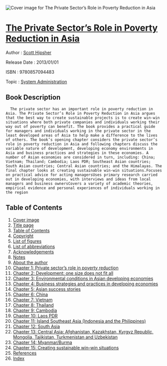 ![Cover image for The Private Sector’s Role in Poverty Reduction in Asia](https://imgdetail.ebookreading.net/cover/cover/system_admin/EB9780857094483.jpg)

[The Private Sector’s Role in Poverty Reduction in Asia](https://ebookreading.net/view/book/The+Private+Sector%E2%80%99s+Role+in+Poverty+Reduction+in+Asia-EB9780857094483_1.html "The Private Sector’s Role in Poverty Reduction in Asia")
====================================================================================================================

Author : [Scott Hipsher](https://ebookreading.net/search/author/Scott+Hipsher)

Release Date : 2013/01/01

ISBN : 9780857094483

Topic : [System Administration](https://ebookreading.net/search/category/system-administration)

Book Description
-----------------

      The private sector has an important role in poverty reduction in Asia. The Private Sector’s Role in Poverty Reduction in Asia argues that the best way to create sustainable projects is to create win-win situations where both private companies and individuals working their way out of poverty can benefit. The book provides a practical guide for managers and individuals working in the private sector in the least developed areas of Asia to help make a difference to the lives of others. The book’s opening chapter considers the private sector’s role in poverty reduction in Asia and following chapters discuss the variable nature of development, developing economy environments in Asia and business practices and strategies in these economies. A number of Asian economies are considered in turn, including: China; Vietnam; Thailand; Cambodia; Laos PDR; Southeast Asian countries; South Asian countries; Central Asian countries; and the Himalayas. The final chapter looks at creating sustainable win-win situations.Focuses on practical advice for acting managersUses primary research carried out in developing economies, with interviews and ideas from local managers and business ownersCovers a variety of academic theories, empirical evidence and personal experiences of individuals working in the region
Table of Contents
-----------------

1. [Cover image](https://ebookreading.net/view/book/The+Private+Sector%E2%80%99s+Role+in+Poverty+Reduction+in+Asia-EB9780857094483_1.html)
1. [Title page](https://ebookreading.net/view/book/The+Private+Sector%E2%80%99s+Role+in+Poverty+Reduction+in+Asia-EB9780857094483_2.html)
1. [Table of Contents](https://ebookreading.net/view/book/The+Private+Sector%E2%80%99s+Role+in+Poverty+Reduction+in+Asia-EB9780857094483_3.html)
1. [Copyright](https://ebookreading.net/view/book/The+Private+Sector%E2%80%99s+Role+in+Poverty+Reduction+in+Asia-EB9780857094483_4.html)
1. [List of figures](https://ebookreading.net/view/book/The+Private+Sector%E2%80%99s+Role+in+Poverty+Reduction+in+Asia-EB9780857094483_5.html)
1. [List of abbreviations](https://ebookreading.net/view/book/The+Private+Sector%E2%80%99s+Role+in+Poverty+Reduction+in+Asia-EB9780857094483_6.html)
1. [Acknowledgements](https://ebookreading.net/view/book/The+Private+Sector%E2%80%99s+Role+in+Poverty+Reduction+in+Asia-EB9780857094483_7.html)
1. [Notes](https://ebookreading.net/view/book/The+Private+Sector%E2%80%99s+Role+in+Poverty+Reduction+in+Asia-EB9780857094483_8.html)
1. [About the author](https://ebookreading.net/view/book/The+Private+Sector%E2%80%99s+Role+in+Poverty+Reduction+in+Asia-EB9780857094483_9.html)
1. [Chapter 1: Private sector’s role in poverty reduction](https://ebookreading.net/view/book/The+Private+Sector%E2%80%99s+Role+in+Poverty+Reduction+in+Asia-EB9780857094483_10.html)
1. [Chapter 2: Development: one size does not fit all](https://ebookreading.net/view/book/The+Private+Sector%E2%80%99s+Role+in+Poverty+Reduction+in+Asia-EB9780857094483_11.html)
1. [Chapter 3: Environmental conditions in Asian developing economies](https://ebookreading.net/view/book/The+Private+Sector%E2%80%99s+Role+in+Poverty+Reduction+in+Asia-EB9780857094483_12.html)
1. [Chapter 4: Business strategies and practices in developing economies](https://ebookreading.net/view/book/The+Private+Sector%E2%80%99s+Role+in+Poverty+Reduction+in+Asia-EB9780857094483_13.html)
1. [Chapter 5: Asian success stories](https://ebookreading.net/view/book/The+Private+Sector%E2%80%99s+Role+in+Poverty+Reduction+in+Asia-EB9780857094483_14.html)
1. [Chapter 6: China](https://ebookreading.net/view/book/The+Private+Sector%E2%80%99s+Role+in+Poverty+Reduction+in+Asia-EB9780857094483_15.html)
1. [Chapter 7: Vietnam](https://ebookreading.net/view/book/The+Private+Sector%E2%80%99s+Role+in+Poverty+Reduction+in+Asia-EB9780857094483_16.html)
1. [Chapter 8: Thailand](https://ebookreading.net/view/book/The+Private+Sector%E2%80%99s+Role+in+Poverty+Reduction+in+Asia-EB9780857094483_17.html)
1. [Chapter 9: Cambodia](https://ebookreading.net/view/book/The+Private+Sector%E2%80%99s+Role+in+Poverty+Reduction+in+Asia-EB9780857094483_18.html)
1. [Chapter 10: Laos PDR](https://ebookreading.net/view/book/The+Private+Sector%E2%80%99s+Role+in+Poverty+Reduction+in+Asia-EB9780857094483_19.html)
1. [Chapter 11: Island Southeast Asia (Indonesia and the Philippines)](https://ebookreading.net/view/book/The+Private+Sector%E2%80%99s+Role+in+Poverty+Reduction+in+Asia-EB9780857094483_20.html)
1. [Chapter 12: South Asia](https://ebookreading.net/view/book/The+Private+Sector%E2%80%99s+Role+in+Poverty+Reduction+in+Asia-EB9780857094483_21.html)
1. [Chapter 13: Central Asia: Afghanistan, Kazakhstan, Kyrgyz Republic, Mongolia, Tajikistan, Turkmenistan and Uzbekistan](https://ebookreading.net/view/book/The+Private+Sector%E2%80%99s+Role+in+Poverty+Reduction+in+Asia-EB9780857094483_22.html)
1. [Chapter 14: Myanmar/Burma](https://ebookreading.net/view/book/The+Private+Sector%E2%80%99s+Role+in+Poverty+Reduction+in+Asia-EB9780857094483_23.html)
1. [Chapter 15: Creating sustainable win–win situations](https://ebookreading.net/view/book/The+Private+Sector%E2%80%99s+Role+in+Poverty+Reduction+in+Asia-EB9780857094483_24.html)
1. [References](https://ebookreading.net/view/book/The+Private+Sector%E2%80%99s+Role+in+Poverty+Reduction+in+Asia-EB9780857094483_25.html)
1. [Index](https://ebookreading.net/view/book/The+Private+Sector%E2%80%99s+Role+in+Poverty+Reduction+in+Asia-EB9780857094483_26.html)
